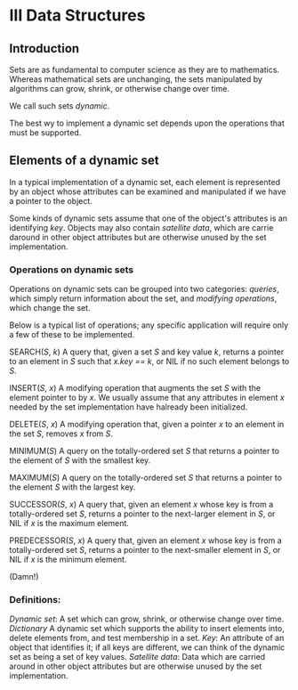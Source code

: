 # III Data Structures

## Introduction

Sets are as fundamental to computer science as they are to mathematics. Whereas mathematical sets are unchanging, the sets manipulated by algorithms can grow, shrink, or otherwise change over time.

We call such sets *dynamic*.

The best wy to implement a dynamic set depends upon the operations that must be supported.

## Elements of a dynamic set

In a typical implementation of a dynamic set, each element is represented by an object whose attributes can be examined and manipulated if we have a pointer to the object.

Some kinds of dynamic sets assume that one of the object's attributes is an identifying *key*. Objects may also contain *satellite data*, which are carrie daround in other object attributes but are otherwise unused by the set implementation.

### Operations on dynamic sets

Operations on dynamic sets can be grouped into two categories: *queries*, which simply return information about the set, and *modifying operations*, which change the set.

Below is a typical list of operations; any specific application will require only a few of these to be implemented.

SEARCH(*S*, *k*)
  A query that, given a set *S* and key value *k*, returns a pointer to an element in *S* such that *x.key == k*, or NIL if no such element belongs to *S*.

INSERT(*S*, *x*)
  A modifying operation that augments the set *S* with the element pointer to by *x*. We usually assume that any attributes in element *x* needed by the set implementation have halready been initialized.

DELETE(*S*, *x*)
  A modifying operation that, given a pointer *x* to an element in the set *S*, removes *x* from *S*. 

MINIMUM(*S*)
  A query on the totally-ordered set *S* that returns a pointer to the element of *S* with the smallest key.

MAXIMUM(*S*)
  A query on the totally-ordered set *S* that returns a pointer to the element *S* with the largest key. 

SUCCESSOR(*S*, *x*)
  A query that, given an element *x* whose key is from a totally-ordered set *S*, returns a pointer to the next-larger element in *S*, or NIL if *x* is the maximum element.

PREDECESSOR(*S*, *x*)
  A query that, given an element *x* whose key is from a totally-ordered set *S*, returns a pointer to the next-smaller element in *S*, or NIL if *x* is the minimum element.

(Damn!)

### Definitions:

*Dynamic set*: A set which can grow, shrink, or otherwise change over time.
*Dictionary* A dynamic set which supports the ability to insert elements into, delete elements from, and test membership in a set.
*Key*: An attribute of an object that identifies it; if all keys are different, we can think of the dynamic set as being a set of key values.
*Satellite data*: Data which are carried around in other object attributes but are otherwise unused by the set implementation.
